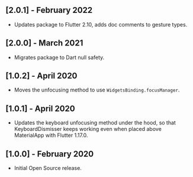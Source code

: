 ## [2.0.1] - February 2022

* Updates package to Flutter 2.10, adds doc comments to gesture types.

## [2.0.0] - March 2021

* Migrates package to Dart null safety.

## [1.0.2] - April 2020

* Moves the unfocusing method to use `WidgetsBinding.focusManager`.

## [1.0.1] - April 2020

* Updates the keyboard unfocusing method under the hood, so that KeyboardDismisser keeps working even when placed above MaterialApp with Flutter 1.17.0.

## [1.0.0] - February 2020

* Initial Open Source release.

